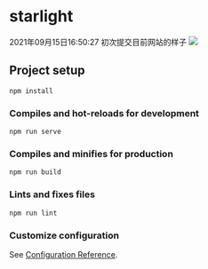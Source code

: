# starlight

2021年09月15日16:50:27
初次提交目前网站的样子
![](https://shimmerimg.oss-cn-beijing.aliyuncs.com/blog/screenshot/20210915165447.png)

## Project setup
```
npm install
```

### Compiles and hot-reloads for development
```
npm run serve
```

### Compiles and minifies for production
```
npm run build
```

### Lints and fixes files
```
npm run lint
```

### Customize configuration
See [Configuration Reference](https://cli.vuejs.org/config/).
